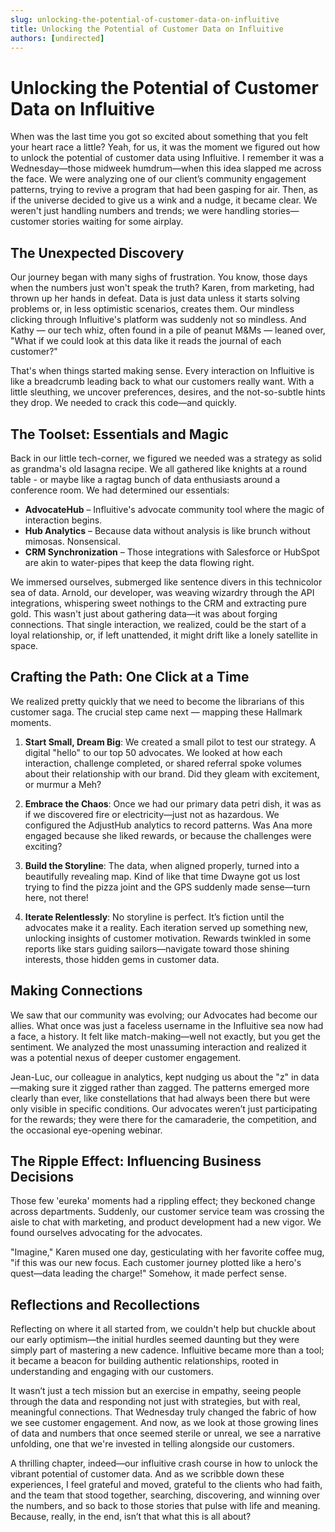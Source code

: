 ```yaml
---
slug: unlocking-the-potential-of-customer-data-on-influitive
title: Unlocking the Potential of Customer Data on Influitive
authors: [undirected]
---
```



# Unlocking the Potential of Customer Data on Influitive

When was the last time you got so excited about something that you felt your heart race a little? Yeah, for us, it was the moment we figured out how to unlock the potential of customer data using Influitive. I remember it was a Wednesday—those midweek humdrum—when this idea slapped me across the face. We were analyzing one of our client’s community engagement patterns, trying to revive a program that had been gasping for air. Then, as if the universe decided to give us a wink and a nudge, it became clear. We weren't just handling numbers and trends; we were handling stories—customer stories waiting for some airplay.

## The Unexpected Discovery 

Our journey began with many sighs of frustration. You know, those days when the numbers just won't speak the truth? Karen, from marketing, had thrown up her hands in defeat. Data is just data unless it starts solving problems or, in less optimistic scenarios, creates them. Our mindless clicking through Influitive's platform was suddenly not so mindless. And Kathy — our tech whiz, often found in a pile of peanut M&Ms — leaned over, "What if we could look at this data like it reads the journal of each customer?" 

That's when things started making sense. Every interaction on Influitive is like a breadcrumb leading back to what our customers really want. With a little sleuthing, we uncover preferences, desires, and the not-so-subtle hints they drop. We needed to crack this code—and quickly.

## The Toolset: Essentials and Magic 

Back in our little tech-corner, we figured we needed was a strategy as solid as grandma's old lasagna recipe. We all gathered like knights at a round table - or maybe like a ragtag bunch of data enthusiasts around a conference room. We had determined our essentials: 

- **AdvocateHub** – Influitive's advocate community tool where the magic of interaction begins.
- **Hub Analytics** – Because data without analysis is like brunch without mimosas. Nonsensical.
- **CRM Synchronization** – Those integrations with Salesforce or HubSpot are akin to water-pipes that keep the data flowing right.

We immersed ourselves, submerged like sentence divers in this technicolor sea of data. Arnold, our developer, was weaving wizardry through the API integrations, whispering sweet nothings to the CRM and extracting pure gold. This wasn't just about gathering data—it was about forging connections. That single interaction, we realized, could be the start of a loyal relationship, or, if left unattended, it might drift like a lonely satellite in space. 

## Crafting the Path: One Click at a Time

We realized pretty quickly that we need to become the librarians of this customer saga. The crucial step came next — mapping these Hallmark moments. 

1. **Start Small, Dream Big**: We created a small pilot to test our strategy. A digital "hello" to our top 50 advocates. We looked at how each interaction, challenge completed, or shared referral spoke volumes about their relationship with our brand. Did they gleam with excitement, or murmur a Meh?

2. **Embrace the Chaos**: Once we had our primary data petri dish, it was as if we discovered fire or electricity—just not as hazardous. We configured the AdjustHub analytics to record patterns. Was Ana more engaged because she liked rewards, or because the challenges were exciting?

3. **Build the Storyline**: The data, when aligned properly, turned into a beautifully revealing map. Kind of like that time Dwayne got us lost trying to find the pizza joint and the GPS suddenly made sense—turn here, not there!

4. **Iterate Relentlessly**: No storyline is perfect. It’s fiction until the advocates make it a reality. Each iteration served up something new, unlocking insights of customer motivation. Rewards twinkled in some reports like stars guiding sailors—navigate toward those shining interests, those hidden gems in customer data.

## Making Connections 

We saw that our community was evolving; our Advocates had become our allies. What once was just a faceless username in the Influitive sea now had a face, a history. It felt like match-making—well not exactly, but you get the sentiment. We analyzed the most unassuming interaction and realized it was a potential nexus of deeper customer engagement.

Jean-Luc, our colleague in analytics, kept nudging us about the "z" in data—making sure it zigged rather than zagged. The patterns emerged more clearly than ever, like constellations that had always been there but were only visible in specific conditions. Our advocates weren’t just participating for the rewards; they were there for the camaraderie, the competition, and the occasional eye-opening webinar.

## The Ripple Effect: Influencing Business Decisions

Those few 'eureka' moments had a rippling effect; they beckoned change across departments. Suddenly, our customer service team was crossing the aisle to chat with marketing, and product development had a new vigor. We found ourselves advocating for the advocates. 

"Imagine," Karen mused one day, gesticulating with her favorite coffee mug, "if this was our new focus. Each customer journey plotted like a hero's quest—data leading the charge!" Somehow, it made perfect sense.

## Reflections and Recollections

Reflecting on where it all started from, we couldn't help but chuckle about our early optimism—the initial hurdles seemed daunting but they were simply part of mastering a new cadence. Influitive became more than a tool; it became a beacon for building authentic relationships, rooted in understanding and engaging with our customers. 

It wasn’t just a tech mission but an exercise in empathy, seeing people through the data and responding not just with strategies, but with real, meaningful connections. That Wednesday truly changed the fabric of how we see customer engagement. And now, as we look at those growing lines of data and numbers that once seemed sterile or unreal, we see a narrative unfolding, one that we're invested in telling alongside our customers.

A thrilling chapter, indeed—our influitive crash course in how to unlock the vibrant potential of customer data. And as we scribble down these experiences, I feel grateful and moved, grateful to the clients who had faith, and the team that stood together, searching, discovering, and winning over the numbers, and so back to those stories that pulse with life and meaning. Because, really, in the end, isn’t that what this is all about?